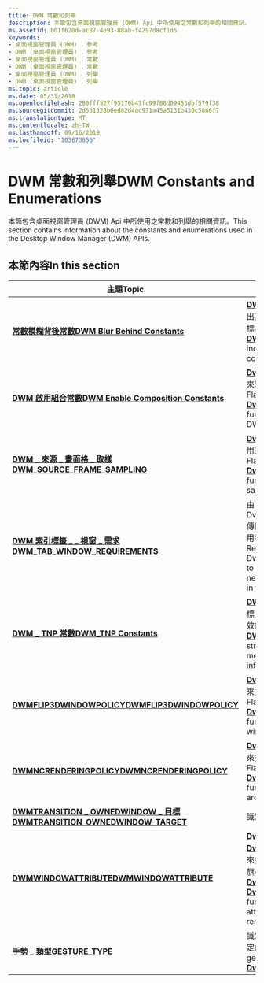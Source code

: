 ```yaml
---
title: DWM 常數和列舉
description: 本節包含桌面視窗管理員 (DWM) Api 中所使用之常數和列舉的相關資訊。
ms.assetid: b01f620d-ac87-4e93-88ab-f4297d8cf1d5
keywords:
- 桌面視窗管理員 (DWM) ，參考
- DWM (桌面視窗管理員) ，參考
- 桌面視窗管理員 (DWM) ，常數
- DWM (桌面視窗管理員) ，常數
- 桌面視窗管理員 (DWM) 、列舉
- DWM (桌面視窗管理員) ，列舉
ms.topic: article
ms.date: 05/31/2018
ms.openlocfilehash: 280fff527f95176b47fc99f88d09453dbf579f38
ms.sourcegitcommit: 2d531328b6ed82d4ad971a45a5131b430c5866f7
ms.translationtype: MT
ms.contentlocale: zh-TW
ms.lasthandoff: 09/16/2019
ms.locfileid: "103673656"
---
```

# <a name="dwm-constants-and-enumerations"></a><span data-ttu-id="3ef9f-109">DWM 常數和列舉</span><span class="sxs-lookup"><span data-stu-id="3ef9f-109">DWM Constants and Enumerations</span></span>

<span data-ttu-id="3ef9f-110">本節包含桌面視窗管理員 (DWM) Api 中所使用之常數和列舉的相關資訊。</span><span class="sxs-lookup"><span data-stu-id="3ef9f-110">This section contains information about the constants and enumerations used in the Desktop Window Manager (DWM) APIs.</span></span>

## <a name="in-this-section"></a><span data-ttu-id="3ef9f-111">本節內容</span><span class="sxs-lookup"><span data-stu-id="3ef9f-111">In this section</span></span>



| <span data-ttu-id="3ef9f-112">主題</span><span class="sxs-lookup"><span data-stu-id="3ef9f-112">Topic</span></span>                                                                                     | <span data-ttu-id="3ef9f-113">描述</span><span class="sxs-lookup"><span data-stu-id="3ef9f-113">Description</span></span>                                                                                                                                                                                                     |
|-------------------------------------------------------------------------------------------|-----------------------------------------------------------------------------------------------------------------------------------------------------------------------------------------------------------------|
| [<span data-ttu-id="3ef9f-114">**常數模糊背後常數**</span><span class="sxs-lookup"><span data-stu-id="3ef9f-114">**DWM Blur Behind Constants**</span></span>](dwm-bb-constants.md)<br/>                          | <span data-ttu-id="3ef9f-115">[**DWM \_ BLURBEHIND**](/windows/desktop/api/Dwmapi/ns-dwmapi-dwm_blurbehind)結構用來指出其中一個成員包含有效資訊的旗標。</span><span class="sxs-lookup"><span data-stu-id="3ef9f-115">Flags used by the [**DWM\_BLURBEHIND**](/windows/desktop/api/Dwmapi/ns-dwmapi-dwm_blurbehind) structure to indicate which of its members contain valid information.</span></span><br/>                                                                    |
| [<span data-ttu-id="3ef9f-116">**DWM 啟用組合常數**</span><span class="sxs-lookup"><span data-stu-id="3ef9f-116">**DWM Enable Composition Constants**</span></span>](dwm-ec-constants.md)<br/>                   | <span data-ttu-id="3ef9f-117">[**DwmEnableComposition**](/windows/desktop/api/Dwmapi/nf-dwmapi-dwmenablecomposition)函數用來變更 DWM 組合狀態的旗標。</span><span class="sxs-lookup"><span data-stu-id="3ef9f-117">Flags used by the [**DwmEnableComposition**](/windows/desktop/api/Dwmapi/nf-dwmapi-dwmenablecomposition)  function to change the state of DWM composition.</span></span><br/>                                                                             |
| [<span data-ttu-id="3ef9f-118">**DWM \_ 來源 \_ 畫面格 \_ 取樣**</span><span class="sxs-lookup"><span data-stu-id="3ef9f-118">**DWM\_SOURCE\_FRAME\_SAMPLING**</span></span>](/windows/desktop/api/Dwmapi/ne-dwmapi-dwm_source_frame_sampling)<br/>              | <span data-ttu-id="3ef9f-119">[**DwmSetPresentParameters**](/windows/desktop/api/Dwmapi/nf-dwmapi-dwmsetpresentparameters)函數用來指定框架取樣類型的旗標。</span><span class="sxs-lookup"><span data-stu-id="3ef9f-119">Flags used by the [**DwmSetPresentParameters**](/windows/desktop/api/Dwmapi/nf-dwmapi-dwmsetpresentparameters) function to specify the frame sampling type.</span></span><br/>                                                                            |
| [<span data-ttu-id="3ef9f-120">**DWM 索引標籤 \_ \_ 視窗 \_ 需求**</span><span class="sxs-lookup"><span data-stu-id="3ef9f-120">**DWM\_TAB\_WINDOW\_REQUIREMENTS**</span></span>](/windows/desktop/api/dwmapi/ne-dwmapi-dwm_tab_window_requirements)<br/>          | <span data-ttu-id="3ef9f-121">由 DwmGetUnmetTabRequirements 傳回，指出視窗將索引標籤放在應用程式標題列中所需的需求。</span><span class="sxs-lookup"><span data-stu-id="3ef9f-121">Returned by DwmGetUnmetTabRequirements to indicate the requirements needed for a window to put tabs in the application title bar.</span></span><br/>                                                                    |
| [<span data-ttu-id="3ef9f-122">**DWM \_ TNP 常數**</span><span class="sxs-lookup"><span data-stu-id="3ef9f-122">**DWM\_TNP Constants**</span></span>](dwm-tnp-constants.md)<br/>                                | <span data-ttu-id="3ef9f-123">[**DWM \_ 縮圖 \_ 屬性**](/windows/desktop/api/Dwmapi/ns-dwmapi-dwm_thumbnail_properties)結構所使用的旗標，用來指出其中一個成員包含有效的資訊。</span><span class="sxs-lookup"><span data-stu-id="3ef9f-123">Flags used by the [**DWM\_THUMBNAIL\_PROPERTIES**](/windows/desktop/api/Dwmapi/ns-dwmapi-dwm_thumbnail_properties) structure to indicate which of its members contain valid information.</span></span><br/>                                               |
| [<span data-ttu-id="3ef9f-124">**DWMFLIP3DWINDOWPOLICY**</span><span class="sxs-lookup"><span data-stu-id="3ef9f-124">**DWMFLIP3DWINDOWPOLICY**</span></span>](/windows/desktop/api/Dwmapi/ne-dwmapi-dwmflip3dwindowpolicy)<br/>                         | <span data-ttu-id="3ef9f-125">[**DwmSetWindowAttribute**](/windows/desktop/api/Dwmapi/nf-dwmapi-dwmsetwindowattribute)函數用來指定 Flip3D 視窗原則的旗標。</span><span class="sxs-lookup"><span data-stu-id="3ef9f-125">Flags used by the [**DwmSetWindowAttribute**](/windows/desktop/api/Dwmapi/nf-dwmapi-dwmsetwindowattribute) function to specify the Flip3D window policy.</span></span><br/>                                                                               |
| [<span data-ttu-id="3ef9f-126">**DWMNCRENDERINGPOLICY**</span><span class="sxs-lookup"><span data-stu-id="3ef9f-126">**DWMNCRENDERINGPOLICY**</span></span>](/windows/desktop/api/Dwmapi/ne-dwmapi-dwmncrenderingpolicy)<br/>                           | <span data-ttu-id="3ef9f-127">[**DwmSetWindowAttribute**](/windows/desktop/api/Dwmapi/nf-dwmapi-dwmsetwindowattribute)函數用來指定非工作區轉譯原則的旗標。</span><span class="sxs-lookup"><span data-stu-id="3ef9f-127">Flags used by the [**DwmSetWindowAttribute**](/windows/desktop/api/Dwmapi/nf-dwmapi-dwmsetwindowattribute) function to specify the non-client area rendering policy.</span></span><br/>                                                                   |
| [<span data-ttu-id="3ef9f-128">**DWMTRANSITION \_ OWNEDWINDOW \_ 目標**</span><span class="sxs-lookup"><span data-stu-id="3ef9f-128">**DWMTRANSITION\_OWNEDWINDOW\_TARGET**</span></span>](/windows/desktop/api/Dwmapi/ne-dwmapi-dwmtransition_ownedwindow_target)<br/> | <span data-ttu-id="3ef9f-129">識別目標。</span><span class="sxs-lookup"><span data-stu-id="3ef9f-129">Identifies the target.</span></span><br/>                                                                                                                                                                               |
| [<span data-ttu-id="3ef9f-130">**DWMWINDOWATTRIBUTE**</span><span class="sxs-lookup"><span data-stu-id="3ef9f-130">**DWMWINDOWATTRIBUTE**</span></span>](/windows/desktop/api/Dwmapi/ne-dwmapi-dwmwindowattribute)<br/>                               | <span data-ttu-id="3ef9f-131">[**DwmGetWindowAttribute**](/windows/desktop/api/Dwmapi/nf-dwmapi-dwmgetwindowattribute)和 [**DwmSetWindowAttribute**](/windows/desktop/api/Dwmapi/nf-dwmapi-dwmsetwindowattribute)函數用來指定非用戶端轉譯之視窗屬性的旗標。</span><span class="sxs-lookup"><span data-stu-id="3ef9f-131">Flags used by the [**DwmGetWindowAttribute**](/windows/desktop/api/Dwmapi/nf-dwmapi-dwmgetwindowattribute) and [**DwmSetWindowAttribute**](/windows/desktop/api/Dwmapi/nf-dwmapi-dwmsetwindowattribute) functions to specify window attributes for non-client rendering.</span></span><br/> |
| [<span data-ttu-id="3ef9f-132">**手勢 \_ 類型**</span><span class="sxs-lookup"><span data-stu-id="3ef9f-132">**GESTURE\_TYPE**</span></span>](/windows/desktop/api/Dwmapi/ne-dwmapi-gesture_type)<br/>                                          | <span data-ttu-id="3ef9f-133">識別在 [**DwmRenderGesture**](/windows/desktop/api/Dwmapi/nf-dwmapi-dwmrendergesture)中指定的手勢類型。</span><span class="sxs-lookup"><span data-stu-id="3ef9f-133">Identifies the gesture type specified in [**DwmRenderGesture**](/windows/desktop/api/Dwmapi/nf-dwmapi-dwmrendergesture).</span></span><br/>                                                                                                               |



 

 

 





